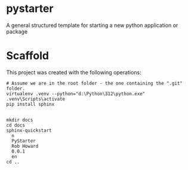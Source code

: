 # pystarter
A general structured template for starting a new python application or package

# Scaffold

This project was created with the following operations:

```
# Assume we are in the root folder - the one containing the ".git" folder.
virtualenv .venv --python="d:\Python\312\python.exe"
.venv\Scripts\activate
pip install sphinx


mkdir docs
cd docs
sphinx-quickstart
  n
  PyStarter
  Rob Howard
  0.0.1
  en
cd ..


```

